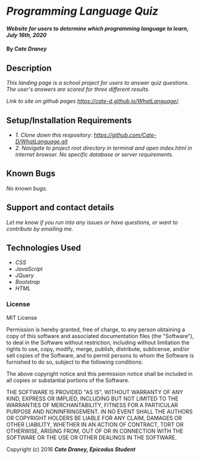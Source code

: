 # _Programming Language Quiz_

#### _Website for users to determine which programming language to learn, July 16th, 2020_

#### By _**Cate Draney**_

## Description

_This landing page is a school project for users to answer quiz questions. The user's answers are scored for three different results._

_Link to site on github pages https://cate-d.github.io/WhatLanguage/._

## Setup/Installation Requirements

* _1. Clone down this respository: https://github.com/Cate-D/WhatLanguage.git_ 
* _2. Navigate to project root directory in terminal and open index.html in internet browser._
_No specific database or server requirements._

## Known Bugs

_No known bugs._

## Support and contact details

_Let me know if you run into any issues or have questions, or want to contribute by emailing me._

## Technologies Used

* _CSS_
* _JavaScript_
* _JQuery_
* _Bootstrap_ 
* _HTML_

### License

MIT License

Permission is hereby granted, free of charge, to any person obtaining a copy
of this software and associated documentation files (the "Software"), to deal
in the Software without restriction, including without limitation the rights
to use, copy, modify, merge, publish, distribute, sublicense, and/or sell
copies of the Software, and to permit persons to whom the Software is
furnished to do so, subject to the following conditions:

The above copyright notice and this permission notice shall be included in all
copies or substantial portions of the Software.

THE SOFTWARE IS PROVIDED "AS IS", WITHOUT WARRANTY OF ANY KIND, EXPRESS OR
IMPLIED, INCLUDING BUT NOT LIMITED TO THE WARRANTIES OF MERCHANTABILITY,
FITNESS FOR A PARTICULAR PURPOSE AND NONINFRINGEMENT. IN NO EVENT SHALL THE
AUTHORS OR COPYRIGHT HOLDERS BE LIABLE FOR ANY CLAIM, DAMAGES OR OTHER
LIABILITY, WHETHER IN AN ACTION OF CONTRACT, TORT OR OTHERWISE, ARISING FROM,
OUT OF OR IN CONNECTION WITH THE SOFTWARE OR THE USE OR OTHER DEALINGS IN THE
SOFTWARE.

Copyright (c) 2016 **_Cate Draney, Epicodus Student_**
